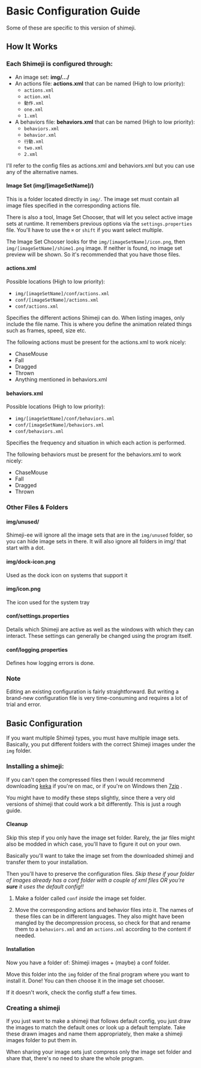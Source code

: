 # Basic Configuration Guide

Some of these are specific to this version of shimeji.

## How It Works

### Each Shimeji is configured through:

- An image set: **img/.../**
- An actions file: **actions.xml** that can be named (High to low priority):
  - `actions.xml`
  - `action.xml`
  - `動作.xml`
  - `one.xml`
  - `1.xml`
- A behaviors file: **behaviors.xml** that can be named (High to low priority):
  - `behaviors.xml`
  - `behavior.xml`
  - `行動.xml`
  - `two.xml`
  - `2.xml`
  
I'll refer to the config files as actions.xml and behaviors.xml but you can use any of the alternative names.

#### Image Set (img/\[imageSetName]/)
This is a folder located directly in `img/`. The image set must contain all image files specified in the corresponding actions file.

There is also a tool, Image Set Chooser, that will let you select active  image sets at runtime. It remembers previous options via the `settings.properties` file. You'll have to use the `⌘` or `shift` if you want select multiple.

The Image Set Chooser looks for the `img/[imageSetName]/icon.png`, then `img/[imageSetName]/shime1.png` image. If neither is found, no image set preview will be shown. So it's recommended that you have those files.

#### actions.xml
Possible locations (High to low priority):
- `img/[imageSetName]/conf/actions.xml`
- `conf/[imageSetName]/actions.xml`
- `conf/actions.xml`

Specifies the different actions Shimeji can do.  When listing images, only include the file name. This is where you define the animation related things such as frames, speed, size etc.

The following actions must be present for the actions.xml to work nicely:
- ChaseMouse
- Fall
- Dragged
- Thrown
- Anything mentioned in behaviors.xml

#### behaviors.xml
Possible locations (High to low priority):
- `img/[imageSetName]/conf/behaviors.xml`
- `conf/[imageSetName]/behaviors.xml`
- `conf/behaviors.xml`

Specifies the frequency and situation in which each action is performed.

The following behaviors must be present for the behaviors.xml to work nicely:
- ChaseMouse
- Fall
- Dragged
- Thrown

### Other Files & Folders

#### img/unused/
Shimeji-ee will ignore all the image sets that are in the `img/unused` folder, so you can hide image sets in there. It will also ignore all folders in img/ that start with a dot.

#### img/dock-icon.png
Used as the dock icon on systems that support it

#### img/icon.png
The icon used for the system tray

#### conf/settings.properties
Details which Shimeji are active as well as the windows with which they can interact. These settings can generally be changed using the program itself.

#### conf/logging.properties
Defines how logging errors is done.

### Note
Editing an existing configuration is fairly straightforward. But writing a brand-new configuration file is very time-consuming and requires a lot of trial and error.


## Basic Configuration
If you want multiple Shimeji types, you must have multiple image sets. Basically, you put different folders with the correct Shimeji images under the `img` folder.

### Installing a shimeji:
If you can't open the compressed files then I would recommend downloading [keka](https://www.keka.io/en/) if you're on mac, or if you're on Windows then [7zip](https://www.7-zip.org/) .

You might have to modify these steps slightly, since there a very old versions of shimeji that could work a bit differently. This is just a rough guide.

#### Cleanup
Skip this step if you only have the image set folder. Rarely, the jar files might also be modded in which case, you'll have to figure it out on your own.

Basically you'll want to take the image set from the downloaded shimeji and transfer them to your installation. 

Then you'll have to preserve the configuration files. _Skip these if your folder of images already has a conf folder with a couple of xml files OR you're **sure** it uses the default config!!_

1. Make a folder called `conf` _inside_ the image set folder.

2. Move the corresponding actions and behavior files into it. The names of these files can be in different languages. They also might have been mangled by the decompression process, so check for that and rename them to a `behaviors.xml` and an `actions.xml` according to the content if needed.

#### Installation

Now you have a folder of: Shimeji images + (maybe) a conf folder.

Move this folder into the `img` folder of the final program where you want to install it. Done! You can then choose it in the image set chooser.

If it doesn't work, check the config stuff a few times.

### Creating a shimeji

If you just want to make a shimeji that follows default config, you just draw the images to match the default ones or look up a default template. Take these drawn images and name them appropriately, then make a shimeji images folder to put them in.

When sharing your image sets just compress only the image set folder and share that, there's no need to share the whole program.